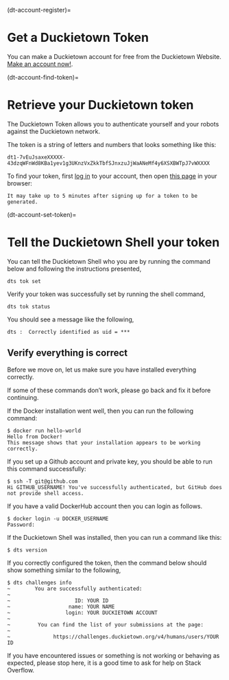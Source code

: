 (dt-account-register)=
# Get a Duckietown Token

You can make a Duckietown account for free from the Duckietown Website. 
[Make an account now!](https://www.duckietown.org/site/register).


(dt-account-find-token)=
# Retrieve your Duckietown token

The Duckietown Token allows you to authenticate yourself and your robots against the Duckietown network.

The token is a string of letters and numbers that looks something like this:

    dt1-7vEuJsaxeXXXXX-43dzqWFnWd8KBa1yev1g3UKnzVxZkkTbfSJnxzuJjWaANeMf4y6XSXBWTpJ7vWXXXX

To find your token, first [log in](https://www.duckietown.org/pm_login) to your account, 
then open [this page](https://www.duckietown.org/site/your-token) in your browser:

```{note}
It may take up to 5 minutes after signing up for a token to be generated.
```


(dt-account-set-token)=
# Tell the Duckietown Shell your token

You can tell the Duckietown Shell who you are by running the command below and following the 
instructions presented,

    dts tok set

Verify your token was successfully set by running the shell command,

    dts tok status

You should see a message like the following,

    dts :  Correctly identified as uid = ***


## Verify everything is correct

Before we move on, let us make sure you have installed everything correctly.

If some of these commands don’t work, please go back and fix it before continuing.

If the Docker installation went well, then you can run the following command:

    $ docker run hello-world
    Hello from Docker!
    This message shows that your installation appears to be working correctly.

If you set up a Github account and private key, you should be able to run this command successfully:

    $ ssh -T git@github.com
    Hi GITHUB_USERNAME! You've successfully authenticated, but GitHub does not provide shell access.

If you have a valid DockerHub account then you can login as follows.

    $ docker login -u DOCKER_USERNAME
    Password:

If the Duckietown Shell was installed, then you can run a command like this:

    $ dts version

If you correctly configured the token, then the command below should show something similar to the following,

    $ dts challenges info
    ~        You are successfully authenticated:
    ~
    ~                     ID: YOUR ID
    ~                   name: YOUR NAME
    ~                  login: YOUR DUCKIETOWN ACCOUNT 
    ~
    ~         You can find the list of your submissions at the page:
    ~
    ~              https://challenges.duckietown.org/v4/humans/users/YOUR ID

If you have encountered issues or something is not working or behaving as expected, please stop here,
it is a good time to ask for help on Stack Overflow.
